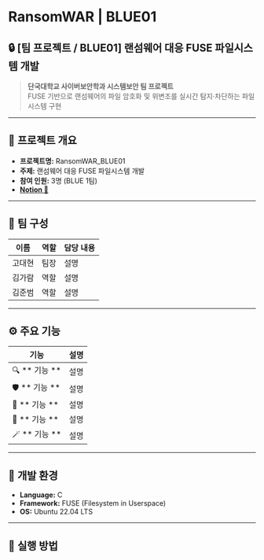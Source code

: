 # RansomWAR | BLUE01
## 🔒 [팀 프로젝트 / BLUE01] 랜섬웨어 대응 FUSE 파일시스템 개발

> **단국대학교 사이버보안학과 시스템보안 팀 프로젝트**  
> FUSE 기반으로 랜섬웨어의 파일 암호화 및 위변조를 실시간 탐지·차단하는 파일시스템 구현

---

## 📘 프로젝트 개요
- **프로젝트명:** RansomWAR_BLUE01
- **주제:** 랜섬웨어 대응 FUSE 파일시스템 개발  
- **참여 인원:** 3명 (BLUE 1팀)
- [**Notion 🔗**](https://www.notion.so/RansomWAR-BLUE01-1a346e976de948d886bc60b37a2f7689?source=copy_link)

---

## 👥 팀 구성
| 이름 | 역할 | 담당 내용 |
|------|------|------|
| 고대현 | 팀장 | 설명 |
| 김가람 | 역할 | 설명 |
| 김준범 | 역할 | 설명 |

---

## ⚙️ 주요 기능
| 기능 | 설명 |
|------|------|
| 🔍 ** 기능 ** | 설명 |
| 🛡️ ** 기능 ** | 설명 |
| 🧩 ** 기능 ** | 설명 |
| 📂 ** 기능 ** | 설명 |
| 🪄 ** 기능 ** | 설명 |

---

## 🧩 개발 환경
- **Language:** C   
- **Framework:** FUSE (Filesystem in Userspace)  
- **OS:** Ubuntu 22.04 LTS    

---

## 🧪 실행 방법
